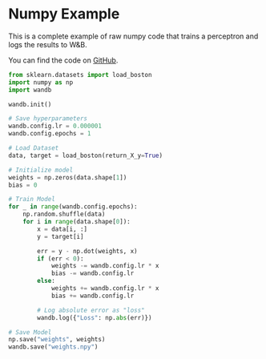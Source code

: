 # Numpy Example

This is a complete example of raw numpy code that trains a perceptron and logs the results to W&B.

You can find the code on [GitHub](https://github.com/wandb/examples/blob/master/examples/machine-learning/numpy-boston/train.py).

```python
from sklearn.datasets import load_boston
import numpy as np
import wandb

wandb.init()

# Save hyperparameters
wandb.config.lr = 0.000001
wandb.config.epochs = 1

# Load Dataset
data, target = load_boston(return_X_y=True)

# Initialize model
weights = np.zeros(data.shape[1])
bias = 0

# Train Model
for _ in range(wandb.config.epochs):
    np.random.shuffle(data)
    for i in range(data.shape[0]):
        x = data[i, :]
        y = target[i]

        err = y - np.dot(weights, x)
        if (err < 0):
            weights -= wandb.config.lr * x 
            bias -= wandb.config.lr
        else:
            weights += wandb.config.lr * x
            bias += wandb.config.lr

        # Log absolute error as "loss"
        wandb.log({"Loss": np.abs(err)})

# Save Model
np.save("weights", weights)
wandb.save("weights.npy")
```

